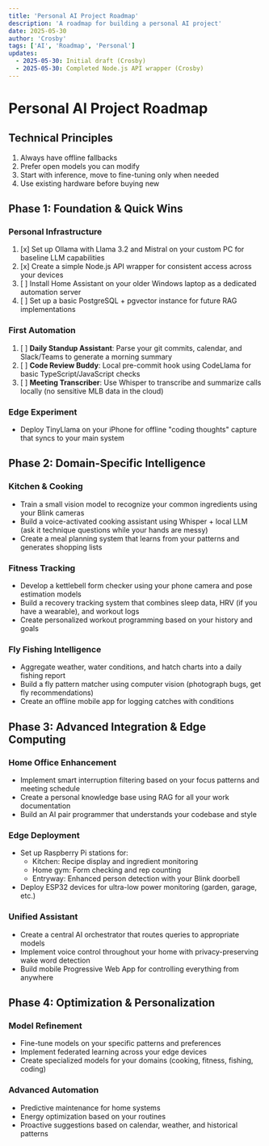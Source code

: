 ```yaml
---
title: 'Personal AI Project Roadmap'
description: 'A roadmap for building a personal AI project'
date: 2025-05-30
author: 'Crosby'
tags: ['AI', 'Roadmap', 'Personal']
updates:
  - 2025-05-30: Initial draft (Crosby)
  - 2025-05-30: Completed Node.js API wrapper (Crosby)
---
```


# Personal AI Project Roadmap

## Technical Principles

1. Always have offline fallbacks
2. Prefer open models you can modify
3. Start with inference, move to fine-tuning only when needed
4. Use existing hardware before buying new

## Phase 1: Foundation & Quick Wins

### Personal Infrastructure

1. [x] Set up Ollama with Llama 3.2 and Mistral on your custom PC for baseline LLM capabilities
2. [x] Create a simple Node.js API wrapper for consistent access across your devices
3. [ ] Install Home Assistant on your older Windows laptop as a dedicated automation server
4. [ ] Set up a basic PostgreSQL + pgvector instance for future RAG implementations

### First Automation

1. [ ] **Daily Standup Assistant**: Parse your git commits, calendar, and Slack/Teams to generate a morning summary
2. [ ] **Code Review Buddy**: Local pre-commit hook using CodeLlama for basic TypeScript/JavaScript checks
3. [ ] **Meeting Transcriber**: Use Whisper to transcribe and summarize calls locally (no sensitive MLB data in the cloud)

### Edge Experiment

- Deploy TinyLlama on your iPhone for offline "coding thoughts" capture that syncs to your main system

## Phase 2: Domain-Specific Intelligence

### Kitchen & Cooking

- Train a small vision model to recognize your common ingredients using your Blink cameras
- Build a voice-activated cooking assistant using Whisper + local LLM (ask it technique questions while your hands are messy)
- Create a meal planning system that learns from your patterns and generates shopping lists

### Fitness Tracking

- Develop a kettlebell form checker using your phone camera and pose estimation models
- Build a recovery tracking system that combines sleep data, HRV (if you have a wearable), and workout logs
- Create personalized workout programming based on your history and goals

### Fly Fishing Intelligence

- Aggregate weather, water conditions, and hatch charts into a daily fishing report
- Build a fly pattern matcher using computer vision (photograph bugs, get fly recommendations)
- Create an offline mobile app for logging catches with conditions

## Phase 3: Advanced Integration & Edge Computing

### Home Office Enhancement

- Implement smart interruption filtering based on your focus patterns and meeting schedule
- Create a personal knowledge base using RAG for all your work documentation
- Build an AI pair programmer that understands your codebase and style

### Edge Deployment

- Set up Raspberry Pi stations for:
  - Kitchen: Recipe display and ingredient monitoring
  - Home gym: Form checking and rep counting
  - Entryway: Enhanced person detection with your Blink doorbell
- Deploy ESP32 devices for ultra-low power monitoring (garden, garage, etc.)

### Unified Assistant

- Create a central AI orchestrator that routes queries to appropriate models
- Implement voice control throughout your home with privacy-preserving wake word detection
- Build mobile Progressive Web App for controlling everything from anywhere

## Phase 4: Optimization & Personalization

### Model Refinement

- Fine-tune models on your specific patterns and preferences
- Implement federated learning across your edge devices
- Create specialized models for your domains (cooking, fitness, fishing, coding)

### Advanced Automation

- Predictive maintenance for home systems
- Energy optimization based on your routines
- Proactive suggestions based on calendar, weather, and historical patterns
